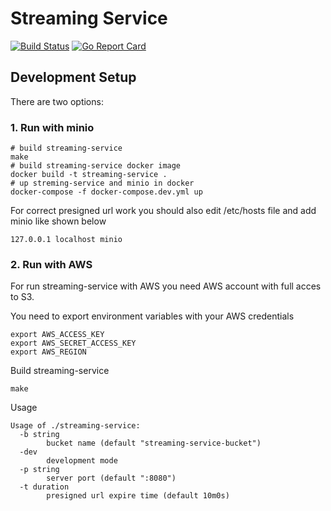 # Streaming Service

[![Build Status](https://travis-ci.org/mboldysh/streaming-service.svg?branch=master)](https://travis-ci.org/mboldysh/streaming-service) 
[![Go Report Card](https://goreportcard.com/badge/github.com/mboldysh/streaming-service)](https://goreportcard.com/report/github.com/mboldysh/streaming-service)

## Development Setup

There are two options:

### 1. Run with minio

```console
# build streaming-service
make
# build streaming-service docker image
docker build -t streaming-service .
# up streming-service and minio in docker
docker-compose -f docker-compose.dev.yml up 
```

For correct presigned url work you should also edit /etc/hosts file and add minio like shown below

```console
127.0.0.1 localhost minio
```

### 2. Run with AWS

For run streaming-service with AWS you need AWS account with full acces to S3.

You need to export environment variables with your AWS credentials

```console
export AWS_ACCESS_KEY
export AWS_SECRET_ACCESS_KEY
export AWS_REGION
```

Build streaming-service

```console
make
```

Usage

```console
Usage of ./streaming-service:
  -b string
        bucket name (default "streaming-service-bucket")
  -dev
        development mode
  -p string
        server port (default ":8080")
  -t duration
        presigned url expire time (default 10m0s)
```
